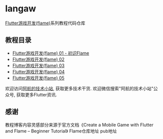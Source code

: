 # langaw

[Flutter游戏开发(flame)](https://blog.bugcatt.com/archives/279)系列教程代码仓库

## 教程目录
- [Flutter游戏开发(flame) 01 - 初识Flame](https://blog.bugcatt.com/archives/279)
- [Flutter游戏开发(flame) 02](https://blog.bugcatt.com/archives/292)
- [Flutter游戏开发(flame) 03](https://blog.bugcatt.com/archives/560)
- [Flutter游戏开发(flame) 04](https://blog.bugcatt.com/archives/562)
- [Flutter游戏开发(flame) 05](https://blog.bugcatt.com/archives/564)

欢迎访问[阿航的技术小站](https://blog.bugcatt.com), 获取更多技术干货. 欢迎微信搜索"阿航的技术小站"公众号, 获取更多Flutter资讯.

## 感谢
教程博客内容灵感部分来源于官方文档《Create a Mobile Game with Flutter and Flame – Beginner Tutorial》
Flame仓库地址
pub地址